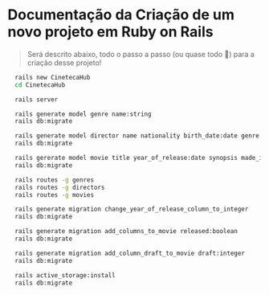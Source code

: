 # Documentação da Criação de um novo projeto em Ruby on Rails
> Será descrito abaixo, todo o passo a passo (ou quase todo 🥲) para a criação desse projeto!

```sh
  rails new CinetecaHub
  cd CinetecaHub

  rails server
```

```sh
  rails generate model genre name:string
  rails db:migrate

  rails generate model director name nationality birth_date:date genre:references
  rails db:migrate

  rails gererate model movie title year_of_release:date synopsis made_in duration:integer genre:references director:references
  rails db:migrate
```

```sh
  rails routes -g genres
  rails routes -g directors
  rails routes -g movies
```

```sh
  rails generate migration change_year_of_release_column_to_integer
  rails db:migrate
```

```sh
  rails generate migration add_columns_to_movie released:boolean
  rails db:migrate
```

```sh
  rails generate migration add_column_draft_to_movie draft:integer
  rails db:migrate
```


```sh
  rails active_storage:install
  rails db:migrate
```